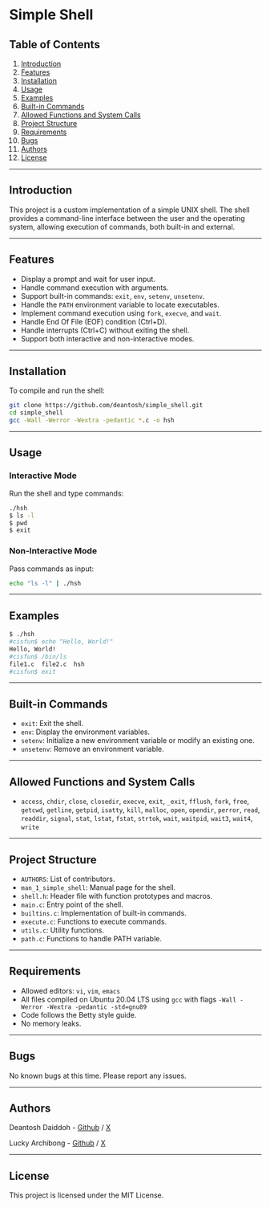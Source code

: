 # Simple Shell

## Table of Contents

1. [Introduction](#introduction)  
2. [Features](#features)  
3. [Installation](#installation)  
4. [Usage](#usage)  
5. [Examples](#examples)  
6. [Built-in Commands](#built-in-commands)  
7. [Allowed Functions and System Calls](#allowed-functions-and-system-calls)  
8. [Project Structure](#project-structure)  
9. [Requirements](#requirements)  
10. [Bugs](#bugs)  
11. [Authors](#authors)  
12. [License](#license)

---

## Introduction

This project is a custom implementation of a simple UNIX shell. The shell provides a command-line interface between the user and the operating system, allowing execution of commands, both built-in and external.

---

## Features

- Display a prompt and wait for user input.
- Handle command execution with arguments.
- Support built-in commands: `exit`, `env`, `setenv`, `unsetenv`.
- Handle the `PATH` environment variable to locate executables.
- Implement command execution using `fork`, `execve`, and `wait`.
- Handle End Of File (EOF) condition (Ctrl+D).
- Handle interrupts (Ctrl+C) without exiting the shell.
- Support both interactive and non-interactive modes.

---

## Installation

To compile and run the shell:

```bash
git clone https://github.com/deantosh/simple_shell.git
cd simple_shell
gcc -Wall -Werror -Wextra -pedantic *.c -o hsh
```

---

## Usage

### Interactive Mode

Run the shell and type commands:

```bash
./hsh
$ ls -l
$ pwd
$ exit
```

### Non-Interactive Mode

Pass commands as input:

```bash
echo "ls -l" | ./hsh
```

---

## Examples

```bash
$ ./hsh
#cisfun$ echo "Hello, World!"
Hello, World!
#cisfun$ /bin/ls
file1.c  file2.c  hsh
#cisfun$ exit
```

---

## Built-in Commands

- `exit`: Exit the shell.
- `env`: Display the environment variables.
- `setenv`: Initialize a new environment variable or modify an existing one.
- `unsetenv`: Remove an environment variable.

---

## Allowed Functions and System Calls

- `access`, `chdir`, `close`, `closedir`, `execve`, `exit`, `_exit`, `fflush`, `fork`, `free`, `getcwd`, `getline`, 
  `getpid`, `isatty`, `kill`, `malloc`, `open`, `opendir`, `perror`, `read`, `readdir`, `signal`, `stat`, `lstat`, 
  `fstat`, `strtok`, `wait`, `waitpid`, `wait3`, `wait4`, `write`

---

## Project Structure

- `AUTHORS`: List of contributors.
- `man_1_simple_shell`: Manual page for the shell.
- `shell.h`: Header file with function prototypes and macros.
- `main.c`: Entry point of the shell.
- `builtins.c`: Implementation of built-in commands.
- `execute.c`: Functions to execute commands.
- `utils.c`: Utility functions.
- `path.c`: Functions to handle PATH variable.

---

## Requirements

- Allowed editors: `vi`, `vim`, `emacs`
- All files compiled on Ubuntu 20.04 LTS using `gcc` with flags `-Wall -Werror -Wextra -pedantic -std=gnu89`
- Code follows the Betty style guide.
- No memory leaks.

---

## Bugs

No known bugs at this time. Please report any issues.

---

## Authors

Deantosh Daiddoh - [Github](https://github.com/deantosh) / [X](https://x.com/daiddoh)

Lucky Archibong - [Github](https://github.com/luckys-lnz) / [X](https://x.com/)

---

## License

This project is licensed under the MIT License.